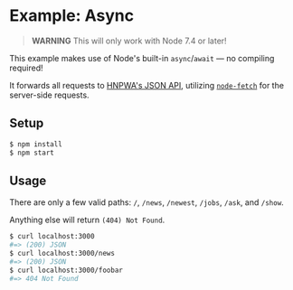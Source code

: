 # Example: Async

> **WARNING** This will only work with Node 7.4 or later!

This example makes use of Node's built-in `async`/`await` &mdash; no compiling required!

It forwards all requests to [HNPWA's JSON API](https://hnpwa.com/), utilizing [`node-fetch`](https://github.com/bitinn/node-fetch) for the server-side requests.

## Setup

```sh
$ npm install
$ npm start
```

## Usage

There are only a few valid paths: `/`, `/news`, `/newest`, `/jobs`, `/ask`, and `/show`.

Anything else will return `(404) Not Found`.

```sh
$ curl localhost:3000
#=> (200) JSON
$ curl localhost:3000/news
#=> (200) JSON
$ curl localhost:3000/foobar
#=> 404 Not Found
```
